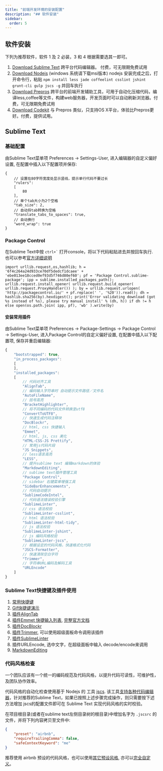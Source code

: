 ```yaml
---
title: "前端开发环境的安装配置"
description: "## 软件安装"
sidebar:
  order: 5
---
```


## 软件安装
下列为推荐软件，软件 1 及 2 必装，3 和 4 根据需要选其一即可。

1. [Download Sublime Text](https://www.sublimetext.com/3) 跨平台代码编辑器。 付费，可无限期免费试用
2. [Download Nodejs](https://nodejs.org/en/download/) (windows 系统请下载msi版本) 
	nodejs 安装完成之后，打开命令行，粘贴 `npm install less jade coffeelint csslint jshint grunt-cli gulp jscs -g` 并回车执行
3. [Download Prepros](https://prepros.io/downloads) 跨平台的前端开发辅助工具，可用于自动化压缩代码，编译less,coffee等文件，构建web服务器，开发页面时可以自动刷新浏览器。付费，可无限期免费试用
4. [Download Codekit](https://incident57.com/codekit/) 与 Prepros 类似，只支持OS X平台，体验比Prepros更好。付费，提供试用。

## Sublime Text

### 基础配置
由Sublime Text菜单项 Preferences -> Settings-User, 进入编辑器的自定义偏好设置, 在配置中插入以下配置项并保存:

```
{
	// 设置在80字符宽度处显示竖线，提示单行代码不要过长
	"rulers":
	[
		80
	],
	// 单个tab大小为2个空格
	"tab_size": 2,
	// 自动将tab转换为空格
	"translate_tabs_to_spaces": true,
	// 自动换行
	"word_wrap": true
}

```

### Package Control
在Sublime Text中按 `` ctrl+` `` 打开console，将以下代码粘贴进去并按回车执行. 也可以参考[官方详细说明](https://packagecontrol.io/installation)

```
import urllib.request,os,hashlib; h = '6f4c264a24d933ce70df5dedcf1dcaee' + 'ebe013ee18cced0ef93d5f746d80ef60'; pf = 'Package Control.sublime-package'; ipp = sublime.installed_packages_path(); urllib.request.install_opener( urllib.request.build_opener( urllib.request.ProxyHandler()) ); by = urllib.request.urlopen( 'http://packagecontrol.io/' + pf.replace(' ', '%20')).read(); dh = hashlib.sha256(by).hexdigest(); print('Error validating download (got %s instead of %s), please try manual install' % (dh, h)) if dh != h else open(os.path.join( ipp, pf), 'wb' ).write(by)
```

#### 安装常用插件
由Sublime Text菜单项 Preferences -> Package-Settings -> Package Control -> Settings-User, 进入Package Control的自定义偏好设置, 在配置中插入以下配置项, 保存并重启编辑器:

```js
{
	"bootstrapped": true,
	"in_process_packages":
	[
	],
	"installed_packages":
	[
		// 代码对齐工具
		"AlignTab",
		// 编码输入字符串时 自动提示文件路径／文件名
		"AutoFileName",
		// 括号高亮
		"BracketHighlighter",
		// 将不同编码的代码文件转换至utf8
		"ConvertToUTF8",
		// 快速生成代码注释块
		"DocBlockr",
		// html, css 快捷输入
		"Emmet",
		// html, js, css 美化
		"HTML-CSS-JS Prettify",
		// 常用js代码片段
		"JS Snippets",
		// less语言高亮
		"LESS",
		// 提升sublime text 编辑markdown的体验
		"MarkdownEditing",
		// sublime text插件管理工具
		"Package Control",
		// sidebar 右键菜单增强工具
		"SideBarEnhancements",
		// 代码自动提示
		"SublimeCodeIntel",
		// 代码语法错误校验引擎
		"SublimeLinter",
		// css 语法校验
		"SublimeLinter-csslint",
		// html 语法校验
		"SublimeLinter-html-tidy",
		// js 语法校验
		"SublimeLinter-jshint",
		// js 编码风格校验
		"SublimeLinter-jscs",
		// 根据设定的代码风格，快速格式化代码
		"JSCS-Formatter",
		// 快速清除空白字符
		"Trimmer",
		// 字符串URL编码及解码工具
		"URLEncode"
	]
}
```


### Sublime Text快捷键及插件使用
1. [常用快捷键](http://www.daqianduan.com/4820.html)
2. [Gif快捷键演示](http://blog.jobbole.com/82527/)
3. [插件AlignTab](https://github.com/randy3k/AlignTab)
4. [插件Emmet 快捷输入列表](http://docs.emmet.io/cheat-sheet/), [完整官方文档](http://docs.emmet.io/)
5. [插件DocBlockr](https://github.com/spadgos/sublime-jsdocs)
6. [插件Trimmer](https://github.com/jonlabelle/Trimmer), 可以使用超级面板命令调用该插件
7. [插件SublimeLinter](https://sublimelinter.readthedocs.org/en/latest/lint_modes.html)
8. 插件URLEncode, 选中文字，在超级面板中输入 decode/encode来调用
9. [MarkdownEditing](https://github.com/SublimeText-Markdown/MarkdownEditing)

### 代码风格检查
一个团队应该有一个统一的编码规范及代码风格，以提升代码可读性，可维护性，及团队协作效率。

代码风格的自动化检查使用基于 Nodejs 的 工具 [jscs](http://jscs.info/). 该工具[支持各种代码编辑器](http://jscs.info/overview#friendly-packages)，针对推荐的Sublime Text，如果已按照上述步骤完成操作，则只需要按下述方法增加 jscs的配置文件即可在 Sublime Text 实现代码风格的实时校验。

在项目根目录(或者在sublime text左侧目录树的根目录)中增加名字为 `.jscsrc` 的文件，并将下列内容拷贝至文件中:

```json
{
    "preset": "airbnb",
    "requireTrailingComma": false,
    "safeContextKeyword": "me"
}
```

推荐使用 airbnb 预设的代码风格，也可以使用[其它预设风格](http://jscs.info/overview#presets), 亦可以[完全自定义](http://jscs.info/rules)。


